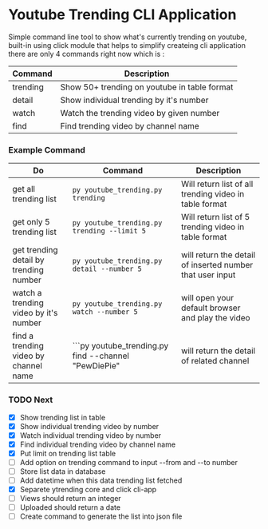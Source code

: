 # Youtube Trending CLI Application

Simple command line tool to show what's currently trending on youtube,
built-in using click module that helps to simplify createing cli application
there are only 4 commands right now which is :

Command|Description
------------|-------------
trending|Show 50+ trending on youtube in table format
detail|Show individual trending by it's number
watch|Watch the trending video by given number
find|Find trending video by channel name

### Example Command

Do | Command | Description
---|---------|------------------------------------------------
get all trending list| ```py youtube_trending.py trending``` | Will return list of all trending video in table format
get only 5 trending list| ```py youtube_trending.py trending --limit 5``` | Will return list of 5 trending video in table format
get trending detail by trending number| ```py youtube_trending.py detail --number 5``` | will return the detail of inserted number that user input
watch a trending video by it's number| ```py youtube_trending.py watch --number 5``` | will open your default browser and play the video
find a trending video by channel name | ```py youtube_trending.py find --channel "PewDiePie" | will return the detail of related channel

### TODO Next
- [x] Show trending list in table
- [x] Show individual trending video by number
- [x] Watch individual trending video by number
- [x] Find individual trending video by channel name
- [x] Put limit on trending list table
- [ ] Add option on trending command to input --from and --to number
- [ ] Store list data in database
- [ ] Add datetime when this data trending list fetched
- [x] Separete ytrending core and click cli-app
- [ ] Views should return an integer
- [ ] Uploaded should return a date
- [ ] Create command to generate the list into json file
